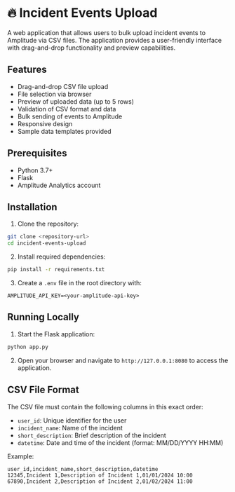 # 🔥 Incident Events Upload

A web application that allows users to bulk upload incident events to Amplitude via CSV files. The application provides a user-friendly interface with drag-and-drop functionality and preview capabilities.

## Features

- Drag-and-drop CSV file upload
- File selection via browser
- Preview of uploaded data (up to 5 rows)
- Validation of CSV format and data
- Bulk sending of events to Amplitude
- Responsive design
- Sample data templates provided

## Prerequisites

- Python 3.7+
- Flask
- Amplitude Analytics account

## Installation

1. Clone the repository:

```bash
git clone <repository-url>
cd incident-events-upload
```

2. Install required dependencies:

```bash
pip install -r requirements.txt
```

3. Create a `.env` file in the root directory with:

```env
AMPLITUDE_API_KEY=<your-amplitude-api-key>
```

## Running Locally

1. Start the Flask application:

```bash
python app.py
```

2. Open your browser and navigate to `http://127.0.0.1:8080` to access the application.


## CSV File Format

The CSV file must contain the following columns in this exact order:
- `user_id`: Unique identifier for the user
- `incident_name`: Name of the incident
- `short_description`: Brief description of the incident
- `datetime`: Date and time of the incident (format: MM/DD/YYYY HH:MM)

Example:

```csv
user_id,incident_name,short_description,datetime
12345,Incident 1,Description of Incident 1,01/01/2024 10:00
67890,Incident 2,Description of Incident 2,01/02/2024 11:00
```